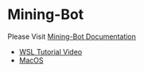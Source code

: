 # Mining-Bot


Please Visit [Mining-Bot Documentation](https://daemon-technologies.github.io/docs/)

- [WSL Tutorial Video](https://www.youtube.com/watch?v=FXifFx0Akzc)
- [MacOS](https://www.youtube.com/watch?v=TCtCTttsSeI)
